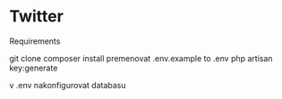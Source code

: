 # Twitter

Requirements

git clone
composer install
premenovat .env.example to .env
php artisan key:generate

v .env nakonfigurovat databasu